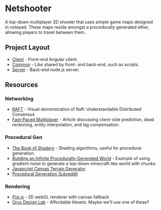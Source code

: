 # Netshooter

A top-down multiplayer 2D shooter that uses simple game maps designed in notepad. These maps reside amongst a procedurally generated ether, allowing players to travel between them.

## Project Layout

- [Client](https://github.com/justinmahar/netshooter/tree/master/client) - Front-end Angular client.
- [Common](https://github.com/justinmahar/netshooter/tree/master/common) - Libs shared by front- and back-end, such as scripts.
- [Server](https://github.com/justinmahar/netshooter/tree/master/server) - Back-end node.js server.

## Resources

### Networking
- [RAFT](http://thesecretlivesofdata.com/raft/) - Visual demonstration of Raft: Understandable Distributed Consensus
- [Fast-Paced Multiplayer](http://www.gabrielgambetta.com/fpm1.html) - Article discussing client-side prediction, dead reckoning, entity interpolation, and lag compensation.

### Procedural Gen
- [The Book of Shaders](http://patriciogonzalezvivo.com/2015/thebookofshaders/11/) - Shading algorithms, useful for procedural generation.
- [Building an Infinite Procedurally-Generated World](https://spin.atomicobject.com/2015/05/03/infinite-procedurally-generated-world/) - Example of using gradient noise to generate a top-down minecraft-like world with chunks.
- [Javascript Canvas Terrain Generator](https://github.com/loktar00/Javascript-Canvas-Terrain-Generator)
- [Procedural Generation Subreddit](https://www.reddit.com/r/proceduralgeneration)

### Rendering
- [Pixi.js](http://www.pixijs.com/) - 2D webGL renderer with canvas fallback
- [Oryx Design Lab](http://oryxdesignlab.com/) - Affordable tilesets. Maybe we'll use one of these?
